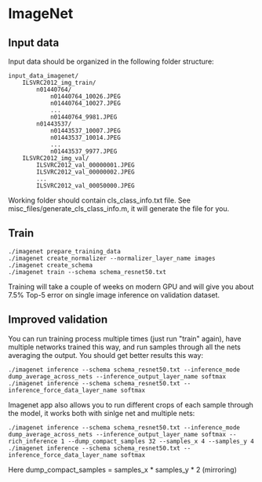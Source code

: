 ImageNet
========

Input data
----------

Input data should be organized in the following folder structure:

	input_data_imagenet/
		ILSVRC2012_img_train/
			n01440764/
				n01440764_10026.JPEG
				n01440764_10027.JPEG
				...
				n01440764_9981.JPEG
			n01443537/
				n01443537_10007.JPEG
				n01443537_10014.JPEG
				...
				n01443537_9977.JPEG
		ILSVRC2012_img_val/
			ILSVRC2012_val_00000001.JPEG
			ILSVRC2012_val_00000002.JPEG
			...
			ILSVRC2012_val_00050000.JPEG

Working folder should contain cls_class_info.txt file. See misc_files/generate_cls_class_info.m, it will generate the file for you.

Train
-----

	./imagenet prepare_training_data
	./imagenet create_normalizer --normalizer_layer_name images
	./imagenet create_schema
	./imagenet train --schema schema_resnet50.txt
	
Training will take a couple of weeks on modern GPU and will give you about 7.5% Top-5 error on single image inference on validation dataset.

Improved validation
-------------------

You can run training process multiple times (just run "train" again), have multiple networks trained this way, and run samples through all the nets averaging the output. You should get better results this way:

	./imagenet inference --schema schema_resnet50.txt --inference_mode dump_average_across_nets --inference_output_layer_name softmax
	./imagenet inference --schema schema_resnet50.txt --inference_force_data_layer_name softmax

Imagenet app also allows you to run different crops of each sample through the model, it works both with sinlge net and multiple nets:

	./imagenet inference --schema schema_resnet50.txt --inference_mode dump_average_across_nets --inference_output_layer_name softmax --rich_inference 1 --dump_compact_samples 32 --samples_x 4 --samples_y 4
	./imagenet inference --schema schema_resnet50.txt --inference_force_data_layer_name softmax

Here dump_compact_samples = samples_x * samples_y * 2 (mirroring)
